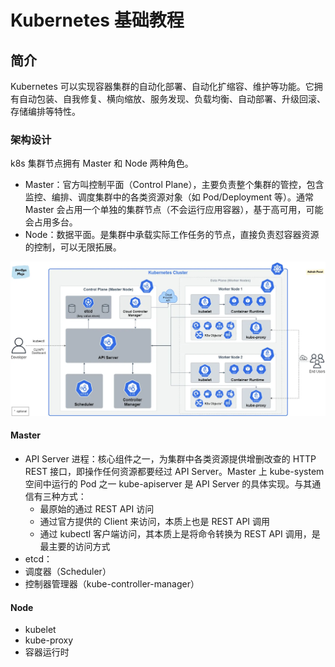 # Kubernetes 基础教程

## 简介

Kubernetes 可以实现容器集群的自动化部署、自动化扩缩容、维护等功能。它拥有自动包装、自我修复、横向缩放、服务发现、负载均衡、自动部署、升级回滚、存储编排等特性。

### 架构设计

k8s 集群节点拥有 Master 和 Node 两种角色。

- Master：官方叫控制平面（Control Plane），主要负责整个集群的管控，包含监控、编排、调度集群中的各类资源对象（如 Pod/Deployment 等）。通常 Master 会占用一个单独的集群节点（不会运行应用容器），基于高可用，可能会占用多台。
- Node：数据平面。是集群中承载实际工作任务的节点，直接负责怼容器资源的控制，可以无限拓展。

![k8s架构](./img/k8s-arch.webp)

#### Master

- API Server 进程：核心组件之一，为集群中各类资源提供增删改查的 HTTP REST 接口，即操作任何资源都要经过 API Server。Master 上 kube-system 空间中运行的 Pod 之一 kube-apiserver 是 API Server 的具体实现。与其通信有三种方式：
  - 最原始的通过 REST API 访问
  - 通过官方提供的 Client 来访问，本质上也是 REST API 调用
  - 通过 kubectl 客户端访问，其本质上是将命令转换为 REST API 调用，是最主要的访问方式
- etcd：
- 调度器（Scheduler）
- 控制器管理器（kube-controller-manager）

#### Node

- kubelet
- kube-proxy
- 容器运行时
